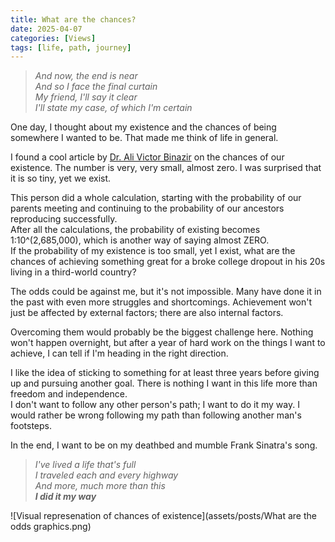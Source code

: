 ```yaml
---
title: What are the chances?
date: 2025-04-07
categories: [Views]
tags: [life, path, journey]
---
```



> *And now, the end is near*  
> *And so I face the final curtain*  
> *My friend, I'll say it clear*  
> *I'll state my case, of which I'm certain*  



One day, I thought about my existence and the chances of being somewhere I wanted to be. That made me think of life in general.  

I found a cool article by [Dr. Ali Victor Binazir](https://happinessengineering.com/) on the chances of our existence. The number is very, very small, almost zero. I was surprised that it is so tiny, yet we exist.  

This person did a whole calculation, starting with the probability of our parents meeting and continuing to the probability of our ancestors reproducing successfully.  
After all the calculations, the probability of existing becomes 1:10^(2,685,000), which is another way of saying almost ZERO.  
If the probability of my existence is too small, yet I exist, what are the chances of achieving something great for a broke college dropout in his 20s living in a third-world country?  

The odds could be against me, but it's not impossible. Many have done it in the past with even more struggles and shortcomings.
Achievement won't just be affected by external factors; there are also internal factors.   

Overcoming them would probably be the biggest challenge here. Nothing won't happen overnight, but after a year of hard work on the things I want to achieve, I can tell if I'm heading in the right direction.  

I like the idea of sticking to something for at least three years before giving up and pursuing another goal.
There is nothing I want in this life more than freedom and independence.  
 I don't want to follow any other person's path; I want to do it my way. I would rather be wrong following my path than following another man's footsteps.  

In the end, I want to be on my deathbed and mumble Frank Sinatra's song.

> *I've lived a life that's full*  
> *I traveled each and every highway*  
> *And more, much more than this*  
> ***I did it my way***  


![Visual represenation of chances of existence](assets/posts/What are the odds graphics.png)
